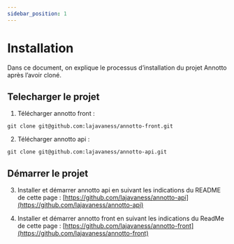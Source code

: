 ```yaml
---
sidebar_position: 1
---
```


# Installation

Dans ce document, on explique le processus d’installation du projet Annotto après l’avoir cloné.

## Telecharger le projet

1. Télécharger annotto front :

```shell
git clone git@github.com:lajavaness/annotto-front.git
```

2. Télécharger annotto api :

```shell
git clone git@github.com:lajavaness/annotto-api.git
```

## Démarrer le projet

3. Installer et démarrer annotto api en suivant les indications du README de cette page : [https://github.com/lajavaness/annotto-api](https://github.com/lajavaness/annotto-api)

4. Installer et démarrer annotto front en suivant les indications du ReadMe de cette page : [https://github.com/lajavaness/annotto-front](https://github.com/lajavaness/annotto-front)

